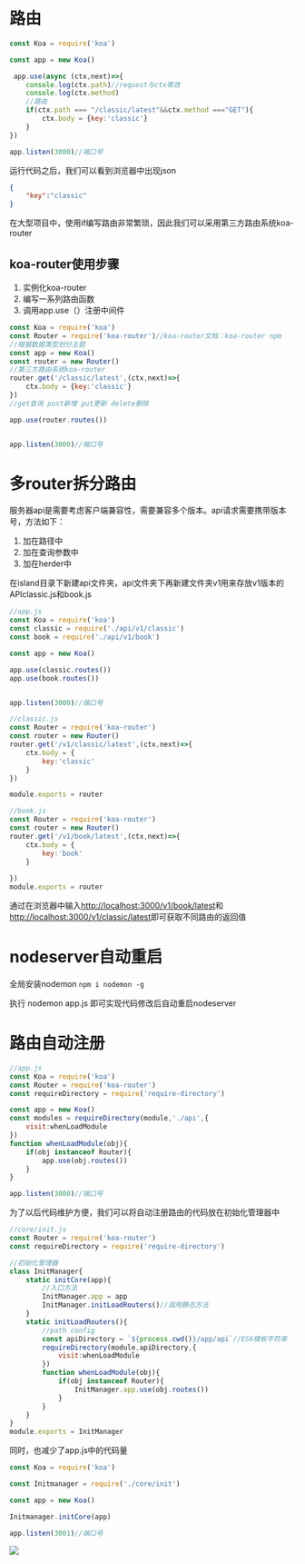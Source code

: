 # 路由

```javascript
const Koa = require('koa')

const app = new Koa() 

 app.use(async (ctx,next)=>{
    console.log(ctx.path)//request与ctx等效
    console.log(ctx.method)
    //路由
    if(ctx.path === "/classic/latest"&&ctx.method ==="GET"){
        ctx.body = {key:'classic'}
    } 
}) 

app.listen(3000)//端口号
```

运行代码之后，我们可以看到浏览器中出现json

```json
{
    "key":"classic"
}
```

在大型项目中，使用if编写路由非常繁琐，因此我们可以采用第三方路由系统koa-router

## koa-router使用步骤

1. 实例化koa-router
2. 编写一系列路由函数
3. 调用app.use（）注册中间件

```javascript
const Koa = require('koa')
const Router = require('koa-router')//koa-router文档：koa-router npm
//根据数据类型划分主题
const app = new Koa() 
const router = new Router()
//第三方路由系统koa-router
router.get('/classic/latest',(ctx,next)=>{
    ctx.body = {key:'classic'}
})
//get查询 post新增 put更新 delete删除

app.use(router.routes())


app.listen(3000)//端口号
```

# 多router拆分路由

服务器api是需要考虑客户端兼容性，需要兼容多个版本。api请求需要携带版本号，方法如下：

1. 加在路径中
2. 加在查询参数中
3. 加在herder中

在island目录下新建api文件夹，api文件夹下再新建文件夹v1用来存放v1版本的APIclassic.js和book.js

```javascript
//app.js
const Koa = require('koa')
const classic = require('./api/v1/classic')
const book = require('./api/v1/book')

const app = new Koa() 

app.use(classic.routes())
app.use(book.routes())


app.listen(3000)//端口号
```

```javascript
//classic.js
const Router = require('koa-router')
const router = new Router()
router.get('/v1/classic/latest',(ctx,next)=>{
    ctx.body = {
    	key:'classic'
    }
})

module.exports = router
```

```javascript
//book.js
const Router = require('koa-router')
const router = new Router()
router.get('/v1/book/latest',(ctx,next)=>{
    ctx.body = {
        key:'book'
    }
    
})
module.exports = router
```

通过在浏览器中输入<http://localhost:3000/v1/book/latest>和<http://localhost:3000/v1/classic/latest>即可获取不同路由的返回值

# nodeserver自动重启

全局安装nodemon `npm i nodemon -g`

执行 nodemon app.js 即可实现代码修改后自动重启nodeserver

# 路由自动注册

```javascript
//app.js
const Koa = require('koa')
const Router = require('koa-router')
const requireDirectory = require('require-directory')

const app = new Koa() 
const modules = requireDirectory(module,'./api',{
    visit:whenLoadModule
})
function whenLoadModule(obj){
    if(obj instanceof Router){
        app.use(obj.routes())
    }
}

app.listen(3000)//端口号
```

为了以后代码维护方便，我们可以将自动注册路由的代码放在初始化管理器中

```javascript
//core/init.js
const Router = require('koa-router')
const requireDirectory = require('require-directory')

//初始化管理器
class InitManager{
    static initCore(app){
        //入口方法
        InitManager.app = app
        InitManager.initLoadRouters()//调用静态方法
    }
    static initLoadRouters(){
        //path config
        const apiDirectory = `${process.cwd()}/app/api`//ES6模板字符串  process.cwd获取根目录
        requireDirectory(module,apiDirectory,{
            visit:whenLoadModule
        })
        function whenLoadModule(obj){
            if(obj instanceof Router){
                InitManager.app.use(obj.routes())
            }
        }
    }
}
module.exports = InitManager
```

同时，也减少了app.js中的代码量

```javascript
const Koa = require('koa')

const Initmanager = require('./core/init')

const app = new Koa() 

Initmanager.initCore(app)

app.listen(3001)//端口号
```

![](C:\Users\张利云\OneDrive\图片\typora\TIM截图20190718141101.png)

